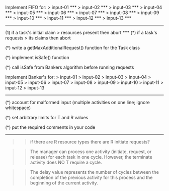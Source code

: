                 
Implement FIFO for:
        > input-01 ***
        > input-02 ***
        > input-03 ***
        > input-04 ***
        > input-05 ***
        > input-06 ***
        > input-07 ***
        > input-08 ***
        > input-09 ***
        > input-10 ***
        > input-11 ***
        > input-12 ***
        > input-13 *** 
        
---------------------------------------------------------

(1) if a task's initial claim > resources present then abort ***
(*) if a task's requests > its claims then abort 


(*) write a getMaxAdditionalRequest() function for the Task class 

(*) implement isSafe() function 

(*) call isSafe from Bankers algorithm before running requests 


Implement Banker's for:
        > input-01 
        > input-02 
        > input-03 
        > input-04 
        > input-05 
        > input-06 
        > input-07 
        > input-08 
        > input-09 
        > input-10 
        > input-11 
        > input-12 
        > input-13 


---------------------------------------------------------


(*) account for malformed input (multiple activities on one line; ignore whitespace) 

(*) set arbitrary limits for T and R values 

(*) put the required comments in your code 

---------------------------------------------------------------

>> if there are R resource types there are R initiate requests? 

>> The manager can process one activity (initiate, request, or release) for each task in one cycle.
   However, the terminate activity does NO T require a cycle.
   
>> The delay value represents the number of cycles between the completion of the previous activity for this
   process and the beginning of the current activity. 
   
   
   
   
   
   
   
   
   
   
   
   
   